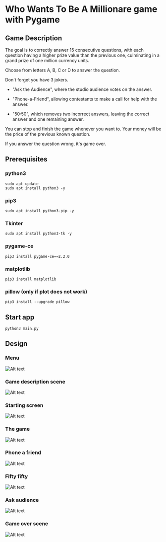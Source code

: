 # Who Wants To Be A Millionare game with Pygame

## Game Description

The goal is to correctly answer 15 consecutive questions, with each question having a higher prize value than the previous one, culminating in a grand prize of one million currency units.

Choose from letters A, B, C or D to answer the question.

Don't forget you have 3 jokers. 
- "Ask the Audience", where the studio audience votes on the answer. 
* "Phone-a-Friend", allowing contestants to make a call for help with the answer. 
+ "50:50", which removes two incorrect answers, leaving the correct answer and one remaining answer.

You can stop and finish the game whenever you want to. Your money will be the price of the previous known question.

If you answer the question wrong, it's game over.

## Prerequisites

### python3

```
sudo apt update
sudo apt install python3 -y
```

### pip3

```
sudo apt install python3-pip -y
```

### Tkinter

```
sudo apt install python3-tk -y
```

### pygame-ce

```
pip3 install pygame-ce==2.2.0
```

### matplotlib

```
pip3 install matplotlib
```

### pillow (only if plot does not work)

```
pip3 install --upgrade pillow
```

## Start app

```
python3 main.py
```

## Design

### Menu

![Alt text](repo_images/menu.JPG?raw=true "Menu")
### Game description scene

![Alt text](repo_images/description.png?raw=true "Description")
### Starting screen

![Alt text](repo_images/start_screen.JPG?raw=true "Starting screen")
### The game
 
![Alt text](repo_images/game.JPG?raw=true "Game") 
### Phone a friend

![Alt text](repo_images/phone.JPG?raw=true "Phone") 
### Fifty fifty

![Alt text](repo_images/fifty_fifty.JPG?raw=true "Fifty") 
### Ask audience

![Alt text](repo_images/audience.JPG?raw=true "Audience") 
### Game over scene

![Alt text](repo_images/game_over.JPG?raw=true "Game over") 
